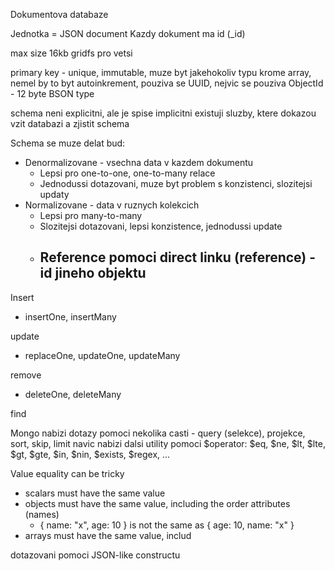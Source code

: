 Dokumentova databaze

Jednotka = JSON document
Kazdy dokument ma id (\_id)

max size 16kb
gridfs pro vetsi

primary key - unique, immutable, muze byt jakehokoliv typu krome array, nemel by to byt autoinkrement, pouziva se UUID, nejvic se pouziva ObjectId - 12 byte BSON type

schema neni explicitni, ale je spise implicitni
existuji sluzby, ktere dokazou vzit databazi a zjistit schema

Schema se muze delat bud:
- Denormalizovane - vsechna data v kazdem dokumentu
	- Lepsi pro one-to-one, one-to-many relace
	- Jednodussi dotazovani, muze byt problem s konzistenci, slozitejsi updaty
- Normalizovane - data v ruznych kolekcich
	- Lepsi pro many-to-many
	- Slozitejsi dotazovani, lepsi konzistence, jednodussi update
	- Reference pomoci direct linku (reference) - id jineho objektu
		 - 

Insert
- insertOne, insertMany

update
- replaceOne, updateOne, updateMany

remove
- deleteOne, deleteMany

find

Mongo nabizi dotazy pomoci nekolika casti - query (selekce), projekce, sort, skip, limit
navic nabizi dalsi utility pomoci $operator:
$eq, $ne, $lt, $lte, $gt, $gte, $in, $nin, $exists, $regex, ...

Value equality can be tricky
- scalars must have the same value
- objects must have the same value, including the order attributes (names)
	- { name: "x", age: 10 } is not the same as { age: 10, name: "x" } 
- arrays must have the same value, includ

dotazovani pomoci JSON-like constructu

